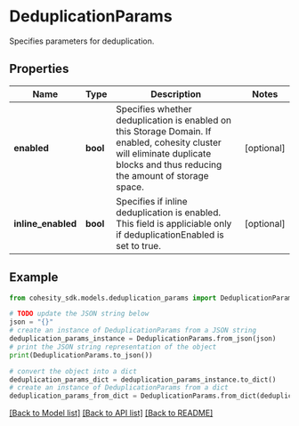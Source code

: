 # DeduplicationParams

Specifies parameters for deduplication.

## Properties

Name | Type | Description | Notes
------------ | ------------- | ------------- | -------------
**enabled** | **bool** | Specifies whether deduplication is enabled on this Storage Domain. If enabled, cohesity cluster will eliminate duplicate blocks and thus reducing the amount of storage space. | [optional] 
**inline_enabled** | **bool** | Specifies if inline deduplication is enabled. This field is appliciable only if deduplicationEnabled is set to true. | [optional] 

## Example

```python
from cohesity_sdk.models.deduplication_params import DeduplicationParams

# TODO update the JSON string below
json = "{}"
# create an instance of DeduplicationParams from a JSON string
deduplication_params_instance = DeduplicationParams.from_json(json)
# print the JSON string representation of the object
print(DeduplicationParams.to_json())

# convert the object into a dict
deduplication_params_dict = deduplication_params_instance.to_dict()
# create an instance of DeduplicationParams from a dict
deduplication_params_from_dict = DeduplicationParams.from_dict(deduplication_params_dict)
```
[[Back to Model list]](../README.md#documentation-for-models) [[Back to API list]](../README.md#documentation-for-api-endpoints) [[Back to README]](../README.md)


